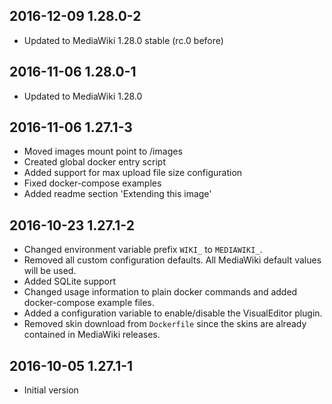 ## 2016-12-09 1.28.0-2

* Updated to MediaWiki 1.28.0 stable (rc.0 before)

## 2016-11-06 1.28.0-1

* Updated to MediaWiki 1.28.0

## 2016-11-06 1.27.1-3

* Moved images mount point to /images
* Created global docker entry script
* Added support for max upload file size configuration
* Fixed docker-compose examples
* Added readme section 'Extending this image'

## 2016-10-23 1.27.1-2

* Changed environment variable prefix `WIKI_` to `MEDIAWIKI_`.
* Removed all custom configuration defaults. All MediaWiki default values will be used.
* Added SQLite support
* Changed usage information to plain docker commands and added docker-compose example files.
* Added a configuration variable to enable/disable the VisualEditor plugin.
* Removed skin download from `Dockerfile` since the skins are already contained in MediaWiki releases.

## 2016-10-05 1.27.1-1

* Initial version
